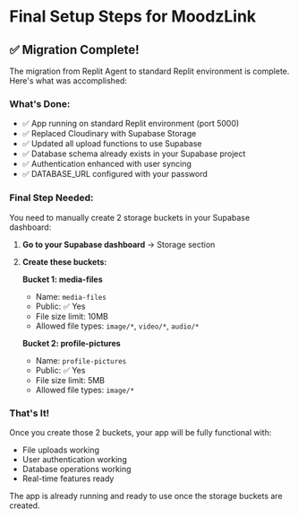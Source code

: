 # Final Setup Steps for MoodzLink

## ✅ Migration Complete!

The migration from Replit Agent to standard Replit environment is complete. Here's what was accomplished:

### What's Done:
- ✅ App running on standard Replit environment (port 5000)
- ✅ Replaced Cloudinary with Supabase Storage
- ✅ Updated all upload functions to use Supabase
- ✅ Database schema already exists in your Supabase project
- ✅ Authentication enhanced with user syncing
- ✅ DATABASE_URL configured with your password

### Final Step Needed:
You need to manually create 2 storage buckets in your Supabase dashboard:

1. **Go to your Supabase dashboard** → Storage section
2. **Create these buckets:**

   **Bucket 1: media-files**
   - Name: `media-files`
   - Public: ✅ Yes
   - File size limit: 10MB
   - Allowed file types: `image/*`, `video/*`, `audio/*`

   **Bucket 2: profile-pictures**
   - Name: `profile-pictures`
   - Public: ✅ Yes
   - File size limit: 5MB
   - Allowed file types: `image/*`

### That's It!
Once you create those 2 buckets, your app will be fully functional with:
- File uploads working
- User authentication working
- Database operations working
- Real-time features ready

The app is already running and ready to use once the storage buckets are created.